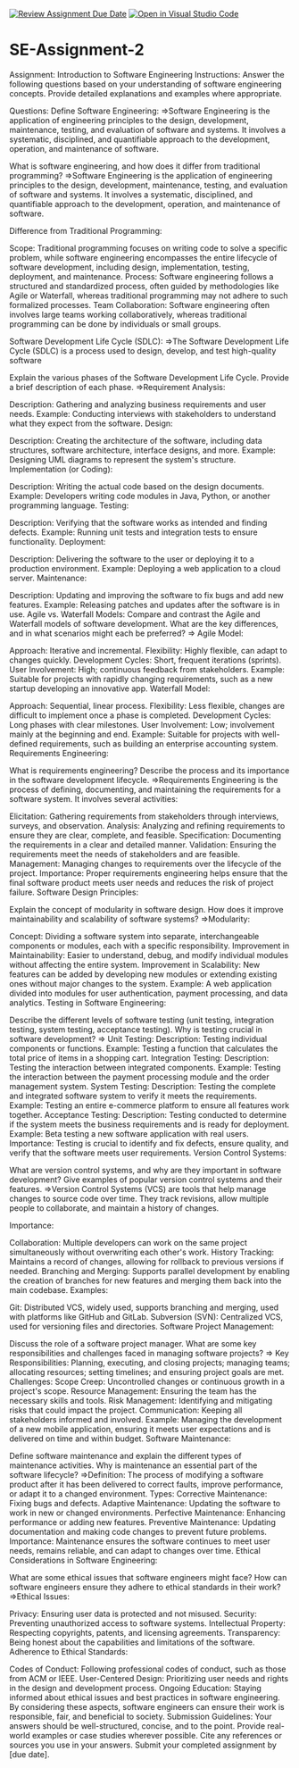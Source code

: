 [![Review Assignment Due Date](https://classroom.github.com/assets/deadline-readme-button-24ddc0f5d75046c5622901739e7c5dd533143b0c8e959d652212380cedb1ea36.svg)](https://classroom.github.com/a/-ucQIGTc)
[![Open in Visual Studio Code](https://classroom.github.com/assets/open-in-vscode-718a45dd9cf7e7f842a935f5ebbe5719a5e09af4491e668f4dbf3b35d5cca122.svg)](https://classroom.github.com/online_ide?assignment_repo_id=15247618&assignment_repo_type=AssignmentRepo)
# SE-Assignment-2
Assignment: Introduction to Software Engineering
Instructions:
Answer the following questions based on your understanding of software engineering concepts. Provide detailed explanations and examples where appropriate.

Questions:
Define Software Engineering:
=>Software Engineering is the application of engineering principles to the design, development, maintenance, testing, and evaluation of software and systems. It involves a systematic, disciplined, and quantifiable approach to the development, operation, and maintenance of software.

What is software engineering, and how does it differ from traditional programming?
=>Software Engineering is the application of engineering principles to the design, development, maintenance, testing, and evaluation of software and systems. It involves a systematic, disciplined, and quantifiable approach to the development, operation, and maintenance of software.

Difference from Traditional Programming:

Scope: Traditional programming focuses on writing code to solve a specific problem, while software engineering encompasses the entire lifecycle of software development, including design, implementation, testing, deployment, and maintenance.
Process: Software engineering follows a structured and standardized process, often guided by methodologies like Agile or Waterfall, whereas traditional programming may not adhere to such formalized processes.
Team Collaboration: Software engineering often involves large teams working collaboratively, whereas traditional programming can be done by individuals or small groups.

Software Development Life Cycle (SDLC):
=>The Software Development Life Cycle (SDLC) is a process used to design, develop, and test high-quality software

Explain the various phases of the Software Development Life Cycle. Provide a brief description of each phase.
=>Requirement Analysis:

Description: Gathering and analyzing business requirements and user needs.
Example: Conducting interviews with stakeholders to understand what they expect from the software.
Design:

Description: Creating the architecture of the software, including data structures, software architecture, interface designs, and more.
Example: Designing UML diagrams to represent the system's structure.
Implementation (or Coding):

Description: Writing the actual code based on the design documents.
Example: Developers writing code modules in Java, Python, or another programming language.
Testing:

Description: Verifying that the software works as intended and finding defects.
Example: Running unit tests and integration tests to ensure functionality.
Deployment:

Description: Delivering the software to the user or deploying it to a production environment.
Example: Deploying a web application to a cloud server.
Maintenance:

Description: Updating and improving the software to fix bugs and add new features.
Example: Releasing patches and updates after the software is in use.
Agile vs. Waterfall Models:
Compare and contrast the Agile and Waterfall models of software development. What are the key differences, and in what scenarios might each be preferred?
=>
Agile Model:

Approach: Iterative and incremental.
Flexibility: Highly flexible, can adapt to changes quickly.
Development Cycles: Short, frequent iterations (sprints).
User Involvement: High; continuous feedback from stakeholders.
Example: Suitable for projects with rapidly changing requirements, such as a new startup developing an innovative app.
Waterfall Model:

Approach: Sequential, linear process.
Flexibility: Less flexible, changes are difficult to implement once a phase is completed.
Development Cycles: Long phases with clear milestones.
User Involvement: Low; involvement mainly at the beginning and end.
Example: Suitable for projects with well-defined requirements, such as building an enterprise accounting system.
Requirements Engineering:

What is requirements engineering? Describe the process and its importance in the software development lifecycle.
=>Requirements Engineering is the process of defining, documenting, and maintaining the requirements for a software system. It involves several activities:

Elicitation: Gathering requirements from stakeholders through interviews, surveys, and observation.
Analysis: Analyzing and refining requirements to ensure they are clear, complete, and feasible.
Specification: Documenting the requirements in a clear and detailed manner.
Validation: Ensuring the requirements meet the needs of stakeholders and are feasible.
Management: Managing changes to requirements over the lifecycle of the project.
Importance: Proper requirements engineering helps ensure that the final software product meets user needs and reduces the risk of project failure.
Software Design Principles:

Explain the concept of modularity in software design. How does it improve maintainability and scalability of software systems?
=>Modularity:

Concept: Dividing a software system into separate, interchangeable components or modules, each with a specific responsibility.
Improvement in Maintainability: Easier to understand, debug, and modify individual modules without affecting the entire system.
Improvement in Scalability: New features can be added by developing new modules or extending existing ones without major changes to the system.
Example: A web application divided into modules for user authentication, payment processing, and data analytics.
Testing in Software Engineering:

Describe the different levels of software testing (unit testing, integration testing, system testing, acceptance testing). Why is testing crucial in software development?
=>
Unit Testing:
Description: Testing individual components or functions.
Example: Testing a function that calculates the total price of items in a shopping cart.
Integration Testing:
Description: Testing the interaction between integrated components.
Example: Testing the interaction between the payment processing module and the order management system.
System Testing:
Description: Testing the complete and integrated software system to verify it meets the requirements.
Example: Testing an entire e-commerce platform to ensure all features work together.
Acceptance Testing:
Description: Testing conducted to determine if the system meets the business requirements and is ready for deployment.
Example: Beta testing a new software application with real users.
Importance: Testing is crucial to identify and fix defects, ensure quality, and verify that the software meets user requirements.
Version Control Systems:

What are version control systems, and why are they important in software development? Give examples of popular version control systems and their features.
=>Version Control Systems (VCS) are tools that help manage changes to source code over time. They track revisions, allow multiple people to collaborate, and maintain a history of changes.

Importance:

Collaboration: Multiple developers can work on the same project simultaneously without overwriting each other's work.
History Tracking: Maintains a record of changes, allowing for rollback to previous versions if needed.
Branching and Merging: Supports parallel development by enabling the creation of branches for new features and merging them back into the main codebase.
Examples:

Git: Distributed VCS, widely used, supports branching and merging, used with platforms like GitHub and GitLab.
Subversion (SVN): Centralized VCS, used for versioning files and directories.
Software Project Management:

Discuss the role of a software project manager. What are some key responsibilities and challenges faced in managing software projects?
=>
Key Responsibilities: Planning, executing, and closing projects; managing teams; allocating resources; setting timelines; and ensuring project goals are met.
Challenges:
Scope Creep: Uncontrolled changes or continuous growth in a project's scope.
Resource Management: Ensuring the team has the necessary skills and tools.
Risk Management: Identifying and mitigating risks that could impact the project.
Communication: Keeping all stakeholders informed and involved.
Example: Managing the development of a new mobile application, ensuring it meets user expectations and is delivered on time and within budget.
Software Maintenance:

Define software maintenance and explain the different types of maintenance activities. Why is maintenance an essential part of the software lifecycle?
=>Definition: The process of modifying a software product after it has been delivered to correct faults, improve performance, or adapt it to a changed environment.
Types:
Corrective Maintenance: Fixing bugs and defects.
Adaptive Maintenance: Updating the software to work in new or changed environments.
Perfective Maintenance: Enhancing performance or adding new features.
Preventive Maintenance: Updating documentation and making code changes to prevent future problems.
Importance: Maintenance ensures the software continues to meet user needs, remains reliable, and can adapt to changes over time.
Ethical Considerations in Software Engineering:

What are some ethical issues that software engineers might face? How can software engineers ensure they adhere to ethical standards in their work?
=>Ethical Issues:

Privacy: Ensuring user data is protected and not misused.
Security: Preventing unauthorized access to software systems.
Intellectual Property: Respecting copyrights, patents, and licensing agreements.
Transparency: Being honest about the capabilities and limitations of the software.
Adherence to Ethical Standards:

Codes of Conduct: Following professional codes of conduct, such as those from ACM or IEEE.
User-Centered Design: Prioritizing user needs and rights in the design and development process.
Ongoing Education: Staying informed about ethical issues and best practices in software engineering.
By considering these aspects, software engineers can ensure their work is responsible, fair, and beneficial to society.
Submission Guidelines:
Your answers should be well-structured, concise, and to the point.
Provide real-world examples or case studies wherever possible.
Cite any references or sources you use in your answers.
Submit your completed assignment by [due date].
